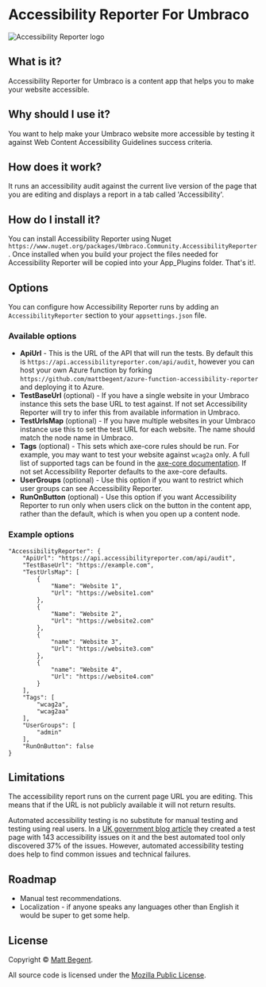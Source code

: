 # Accessibility Reporter For Umbraco

![Accessibility Reporter logo](https://raw.githubusercontent.com/mattbegent/umbraco-accessibility-reporter/main/logos/logo64.png)

## What is it?

Accessibility Reporter for Umbraco is a content app that helps you to make your website accessible.

## Why should I use it?

You want to help make your Umbraco website more accessible by testing it against Web Content Accessibility Guidelines success criteria.

## How does it work?

It runs an accessibility audit against the current live version of the page that you are editing and displays a report in a tab called 'Accessibility'.

## How do I install it?

You can install Accessibility Reporter using Nuget `https://www.nuget.org/packages/Umbraco.Community.AccessibilityReporter`. Once installed when you build your project the files needed for Accessibility Reporter will be copied into your App_Plugins folder. That's it!.

## Options

You can configure how Accessibility Reporter runs by adding an `AccessibilityReporter` section to your `appsettings.json` file.

### Available options

- **ApiUrl** - This is the URL of the API that will run the tests. By default this is `https://api.accessibilityreporter.com/api/audit`, however you can host your own Azure function by forking `https://github.com/mattbegent/azure-function-accessibility-reporter` and deploying it to Azure.  
- **TestBaseUrl** (optional) - If you have a single website in your Umbraco instance this sets the base URL to test against. If not set Accessibility Reporter will try to infer this from available information in Umbraco.
- **TestUrlsMap** (optional) - If you have multiple websites in your Umbraco instance use this to set the test URL for each website. The name should match the node name in Umbraco.
- **Tags** (optional) - This sets which axe-core rules should be run. For example, you may want to test your website against `wcag2a` only. A full list of supported tags can be found in the [axe-core documentation](https://www.deque.com/axe/core-documentation/api-documentation/#axe-core-tags). If not set Accessibility Reporter defaults to the axe-core defaults. 
- **UserGroups** (optional) - Use this option if you want to restrict which user groups can see Accessibility Reporter.
- **RunOnButton** (optional) - Use this option if you want Accessibility Reporter to run only when users click on the button in the content app, rather than the default, which is when you open up a content node.

### Example options

    "AccessibilityReporter": {
        "ApiUrl": "https://api.accessibilityreporter.com/api/audit",
        "TestBaseUrl": "https://example.com",
        "TestUrlsMap": [
            {
                "Name": "Website 1",
                "Url": "https://website1.com"
            },
            {
                "Name": "Website 2",
                "Url": "https://website2.com"
            },
            {
                "name": "Website 3",
                "Url": "https://website3.com"
            },
            {
                "name": "Website 4",
                "Url": "https://website4.com"
            }
        ],
        "Tags": [
            "wcag2a",
            "wcag2aa"
        ],
        "UserGroups": [
            "admin"
        ],
        "RunOnButton": false
    }

## Limitations

The accessibility report runs on the current page URL you are editing. This means that if the URL is not publicly available it will not return results.

Automated accessibility testing is no substitute for manual testing and testing using real users. In a [UK government blog article](https://accessibility.blog.gov.uk/2017/02/24/what-we-found-when-we-tested-tools-on-the-worlds-least-accessible-webpage/) they created a test page with 143 accessibility issues on it and the best automated tool only discovered 37% of the issues. However, automated accessibility testing does help to find common issues and technical failures.

## Roadmap

- Manual test recommendations.
- Localization - if anyone speaks any languages other than English it would be super to get some help.

## License

Copyright © [Matt Begent](https://mattbegent.co.uk/).

All source code is licensed under the [Mozilla Public License](https://github.com/mattbegent/azure-function-accessibility-reporter/blob/main/LICENSE).